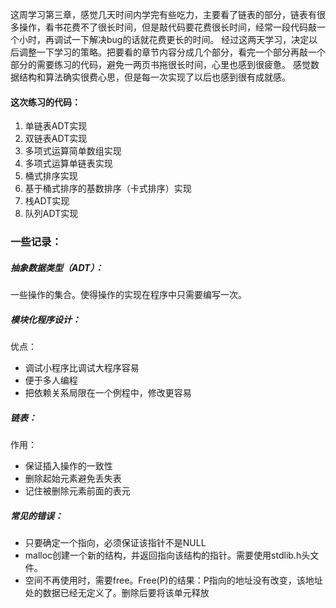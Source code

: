 这周学习第三章，感觉几天时间内学完有些吃力，主要看了链表的部分，链表有很多操作，看书花费不了很长时间，但是敲代码要花费很长时间，经常一段代码敲一个小时，再调试一下解决bug的话就花费更长的时间。
经过这两天学习，决定以后调整一下学习的策略。把要看的章节内容分成几个部分，看完一个部分再敲一个部分的需要练习的代码，避免一两页书拖很长时间，心里也感到很疲惫。
感觉数据结构和算法确实很费心思，但是每一次实现了以后也感到很有成就感。
#### 这次练习的代码：
1. 单链表ADT实现
2. 双链表ADT实现
3. 多项式运算简单数组实现
4. 多项式运算单链表实现
5. 桶式排序实现
6. 基于桶式排序的基数排序（卡式排序）实现
7. 栈ADT实现
8. 队列ADT实现

### 一些记录：
##### 抽象数据类型（ADT）：
一些操作的集合。使得操作的实现在程序中只需要编写一次。
##### 模块化程序设计：
优点：
+ 调试小程序比调试大程序容易
+ 便于多人编程
+ 把依赖关系局限在一个例程中，修改更容易
##### 链表：
作用：
+ 保证插入操作的一致性
+ 删除起始元素避免丢失表
+ 记住被删除元素前面的表元
##### 常见的错误：
+ 只要确定一个指向，必须保证该指针不是NULL
+ malloc创建一个新的结构，并返回指向该结构的指针。需要使用stdlib.h头文件。
+ 空间不再使用时，需要free。Free(P)的结果：P指向的地址没有改变，该地址处的数据已经无定义了。删除后要将该单元释放
